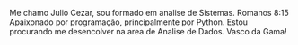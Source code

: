 Me chamo Julio Cezar, sou formado em analise de Sistemas.
Romanos 8:15
Apaixonado por programação, principalmente por Python.
Estou procurando me desencolver na area de Analise de Dados.
Vasco da Gama!
